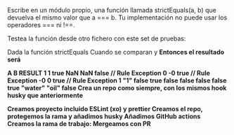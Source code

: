 Escribe en un módulo propio, una función llamada strictEquals(a, b) que devuelva el mismo valor que a === b. Tu implementación no puede usar los operadores === ni !==.

Testea la función desde otro fichero con este set de pruebas:

Dada la función strictEquals
Cuando se comparan <A> y <B>
Entonces el resultado será <Result>

A B RESULT
1 1 true
NaN NaN false // Rule Exception
0 -0 true // Rule Exception
-0 0 true // Rule Exception
1 "1" false
true false false
false false true
"water" "oil" false
Crea un repo como siempre, con los mismos hook husky que anteriormente

Creamos proyecto incluido ESLint (xo) y prettier
Creamos el repo, protegemos la rama y añadimos husky
Añadimos GitHub actions
Creamos la rama de trabajo:
Mergeamos con PR
